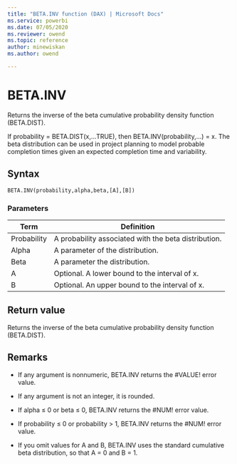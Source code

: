 ```yaml
---
title: "BETA.INV function (DAX) | Microsoft Docs"
ms.service: powerbi 
ms.date: 07/05/2020
ms.reviewer: owend
ms.topic: reference
author: minewiskan
ms.author: owend

---
```

# BETA.INV

Returns the inverse of the beta cumulative probability density function (BETA.DIST).  
  
If probability = BETA.DIST(x,...TRUE), then BETA.INV(probability,...) = x. The beta distribution can be used in project planning to model probable completion times given an expected completion time and variability.  
  
## Syntax  
  
```dax
BETA.INV(probability,alpha,beta,[A],[B])  
```
  
### Parameters  
  
|Term|Definition|  
|--------|--------------|  
|Probability|A probability associated with the beta distribution.|  
|Alpha|A parameter of the distribution.|  
|Beta|A parameter the distribution.|  
|A|Optional. A lower bound to the interval of x.|  
|B|Optional. An upper bound to the interval of x.|  
  
## Return value

Returns the inverse of the beta cumulative probability density function (BETA.DIST).  
  
## Remarks

- If any argument is nonnumeric, BETA.INV returns the #VALUE! error value. 

- If any argument is not an integer, it is rounded.
  
- If alpha ≤ 0 or beta ≤ 0, BETA.INV returns the #NUM! error value.  
  
- If probability ≤ 0 or probability &gt; 1, BETA.INV returns the #NUM! error value.  
  
- If you omit values for A and B, BETA.INV uses the standard cumulative beta distribution, so that A = 0 and B = 1.  
  